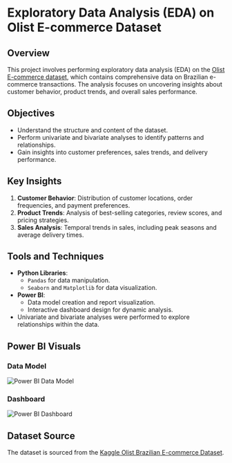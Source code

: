 # Exploratory Data Analysis (EDA) on Olist E-commerce Dataset

## Overview  
This project involves performing exploratory data analysis (EDA) on the [Olist E-commerce dataset](https://www.kaggle.com/datasets/olistbr/brazilian-ecommerce), which contains comprehensive data on Brazilian e-commerce transactions. The analysis focuses on uncovering insights about customer behavior, product trends, and overall sales performance.

## Objectives  
- Understand the structure and content of the dataset.  
- Perform univariate and bivariate analyses to identify patterns and relationships.  
- Gain insights into customer preferences, sales trends, and delivery performance.

## Key Insights  
1. **Customer Behavior**: Distribution of customer locations, order frequencies, and payment preferences.  
2. **Product Trends**: Analysis of best-selling categories, review scores, and pricing strategies.  
3. **Sales Analysis**: Temporal trends in sales, including peak seasons and average delivery times.  

## Tools and Techniques  
- **Python Libraries**:  
  - `Pandas` for data manipulation.  
  - `Seaborn` and `Matplotlib` for data visualization.  
- **Power BI**:  
  - Data model creation and report visualization.  
  - Interactive dashboard design for dynamic analysis.  
- Univariate and bivariate analyses were performed to explore relationships within the data.  

## Power BI Visuals  
### Data Model  
![Power BI Data Model](https://i.ibb.co/3cNk9fm/2w2qsw2q.jpg)

### Dashboard  
![Power BI Dashboard](https://i.ibb.co/bK7H8CV/efefef.jpg)

## Dataset Source  
The dataset is sourced from the [Kaggle Olist Brazilian E-commerce Dataset](https://www.kaggle.com/datasets/olistbr/brazilian-ecommerce).
